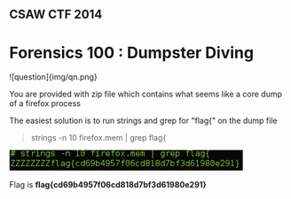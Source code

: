 ## CSAW CTF 2014
# Forensics 100 : Dumpster Diving

![question]{img/qn.png}

You are provided with zip file which contains what seems like a core dump of a firefox process

The easiest solution is to run strings and grep for "flag{" on the dump file

> strings -n 10 firefox.mem | grep flag{

![01](img/01.png)

Flag is **flag{cd69b4957f06cd818d7bf3d61980e291}**
